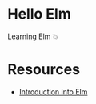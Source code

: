 # Hello Elm
Learning Elm 💥

# Resources
- [Introduction into Elm](https://medium.com/javascript-inside/introduction-into-elm-77512c6c0baf)
